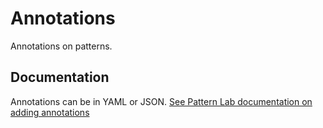 # Annotations

Annotations on patterns.

## Documentation
Annotations can be in YAML or JSON. [See Pattern Lab documentation on adding annotations](https://patternlab.io/docs/adding-annotations/)
